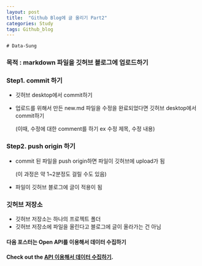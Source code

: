 ```yaml
---
layout: post
title:  "Github Blog에 글 올리기 Part2"
categories: Study
tags: Github_blog
---
```


`# Data-Sung`
###  목적 : markdown 파일을 깃허브 블로그에 업로드하기


### Step1. commit 하기 

   - 깃허브 desktop에서 commit하기 
   
   - 업로드를 위해서 만든 new.md 파일을 수정을 완료되었다면 깃허브 desktop에서 commit하기
      
      (이때, 수정에 대한 comment를 하기 ex 수정 제목, 수정 내용)

### Step2. push origin 하기

   - commit 된 파일을 push origin하면 파일이 깃허브에 upload가 됨

      (이 과정은 약 1~2분정도 걸릴 수도 있음) 
   - 파일이 깃허브 블로그에 글이 적용이 됨



### 깃허브 저장소 
- 깃허브 저장소는 하나의 프로젝트 폴더 
- 깃허브 저장소에 파일을 올린다고 블로그에 글이 올라가는 건 아님


#### 다음 포스터는 Open API를 이용해서 데이터 수집하기 
#### Check out the [API 이용해서 데이터 수집하기][S].

[S]: https://data-ssung.github.io/data_analysis/2020/07/03/API/